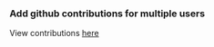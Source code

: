 ### Add github contributions for multiple users

View contributions [here](https://github-contributions-amber.vercel.app/)

